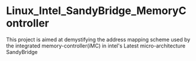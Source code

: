 Linux_Intel_SandyBridge_MemoryController
========================================

This project is aimed at demystifying the address mapping scheme used by the integrated memory-controller(iMC) in intel's Latest micro-architecture SandyBridge
